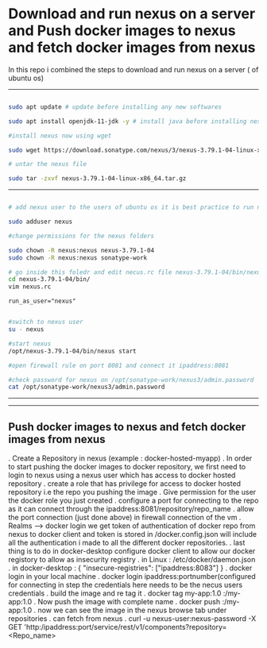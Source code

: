 # Download and run nexus on a server and Push docker images to nexus and fetch docker images from nexus

In this repo i combined the steps to download and run nexus on a server ( of ubuntu os)

---

```bash

sudo apt update # update before installing any new softwares

sudo apt install openjdk-11-jdk -y # install java before installing nexus

#install nexus now using wget

sudo wget https://download.sonatype.com/nexus/3/nexus-3.79.1-04-linux-x86_64.tar.gz

# untar the nexus file

sudo tar -zxvf nexus-3.79.1-04-linux-x86_64.tar.gz
```
---

```bash

# add nexus user to the users of ubuntu os it is best practice to run nexus as a nexus user

sudo adduser nexus

#change permissions for the nexus folders

sudo chown -R nexus:nexus nexus-3.79.1-04
sudo chown -R nexus:nexus sonatype-work

# go inside this foledr and edit necus.rc file nexus-3.79.1-04/bin/nexus.rc
cd nexus-3.79.1-04/bin/
vim nexus.rc
```

```vim
run_as_user="nexus"
```

```bash

#switch to nexus user
su - nexus

#start nexus 
/opt/nexus-3.79.1-04/bin/nexus start

#open firewall rule on port 8081 and connect it ipaddress:8081

#check password for nexus on /opt/sonatype-work/nexus3/admin.password
cat /opt/sonatype-work/nexus3/admin.password
```
---
---

## Push docker images to nexus and fetch docker images from nexus

. Create a Repository in nexus (example : docker-hosted-myapp)
.  In order to start pushing the docker images to docker repository, we first need to login to nexus using a nexus user which has access to docker hosted repository
    . create a role that has privilege for access to docker hosted repository i.e the repo you pushing the image
.  Give permission for the user the docker role you just created
. configure a port for connecting to the repo as it can connect through the ipaddress:8081/repository/repo_name
. allow the port connection (just done above) in firewall connection of the vm
. Realms --> docker login we get token of authentication of docker repo from nexus to docker client and token is stored in /docker.config.json will include all the authentication i made to all the different docker repositories.
. last thing is to do in docker-desktop configure docker client to allow our docker registory to allow as insecurity registry 
    . in Linux : /etc/docker/daemon.json
    . in docker-desktop : { "insecure-registries": ["ipaddress:8083"] }
. docker login in your local machine 
    . docker login ipaddress:portnumber(configured for connecting in step 	the credentials here needs to be the necus users credentials
. build the image and re tag it
    . docker tag my-app:1.0 <ipaddress>:<port of repo>/my-app:1.0
. Now push the image with complete name
    . docker push <ipaddress>:<port of repo>/my-app:1.0
. now we can see the image in the nexus browse tab under repositories
. can fetch from nexus
    . curl -u nexus-user:nexus-password -X GET 'http:/ipaddress:port/service/rest/v1/components?repository=<Repo_name>















